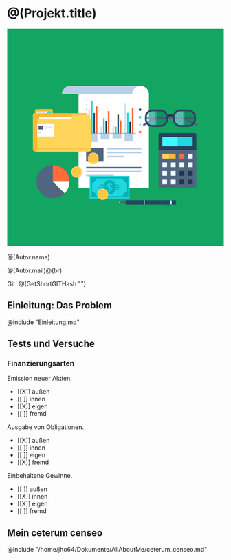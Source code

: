 <!--
author: @(Autor.name)
email: @(Autor.mail)
language: @(Projekt.shortlang)
version: @(GetShortGITHash "")
-->

# @(Projekt.title)
![](/images/titelbild.svg)

@(Autor.name)

@(Autor.mail)@(br)

Git: @(GetShortGITHash "")

## Einleitung: Das Problem

@include "Einleitung.md"

## Tests und Versuche

### Finanzierungsarten

Emission neuer Aktien.

- [[X]] außen
- [[ ]] innen
- [[X]] eigen
- [[ ]] fremd

Ausgabe von Obligationen.

- [[X]] außen
- [[ ]] innen
- [[ ]] eigen
- [[X]] fremd

Einbehaltene Gewinne.

- [[ ]] außen
- [[X]] innen
- [[X]] eigen
- [[ ]] fremd 


## Mein ceterum censeo

@include "/home/jho64/Dokumente/AllAboutMe/ceterum_censeo.md" 
